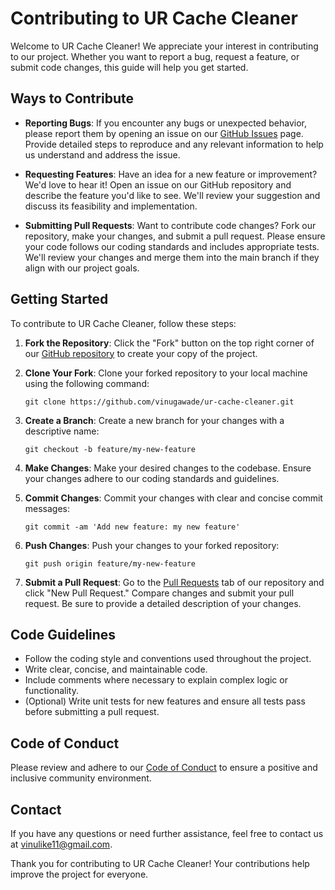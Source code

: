 # Contributing to UR Cache Cleaner

Welcome to UR Cache Cleaner! We appreciate your interest in contributing to our project. Whether you want to report a bug, request a feature, or submit code changes, this guide will help you get started.

## Ways to Contribute

- **Reporting Bugs**: If you encounter any bugs or unexpected behavior, please report them by opening an issue on our [GitHub Issues](https://github.com/vinugawade/ur-cache-cleaner/issues) page. Provide detailed steps to reproduce and any relevant information to help us understand and address the issue.

- **Requesting Features**: Have an idea for a new feature or improvement? We'd love to hear it! Open an issue on our GitHub repository and describe the feature you'd like to see. We'll review your suggestion and discuss its feasibility and implementation.

- **Submitting Pull Requests**: Want to contribute code changes? Fork our repository, make your changes, and submit a pull request. Please ensure your code follows our coding standards and includes appropriate tests. We'll review your changes and merge them into the main branch if they align with our project goals.

## Getting Started

To contribute to UR Cache Cleaner, follow these steps:

1. **Fork the Repository**: Click the "Fork" button on the top right corner of our [GitHub repository](https://github.com/vinugawade/ur-cache-cleaner) to create your copy of the project.

2. **Clone Your Fork**: Clone your forked repository to your local machine using the following command:

   ```shell
   git clone https://github.com/vinugawade/ur-cache-cleaner.git
   ```

3. **Create a Branch**: Create a new branch for your changes with a descriptive name:

   ```shell
   git checkout -b feature/my-new-feature
   ```

4. **Make Changes**: Make your desired changes to the codebase. Ensure your changes adhere to our coding standards and guidelines.

5. **Commit Changes**: Commit your changes with clear and concise commit messages:

   ```shell
   git commit -am 'Add new feature: my new feature'
   ```

6. **Push Changes**: Push your changes to your forked repository:

   ```shell
   git push origin feature/my-new-feature
   ```

7. **Submit a Pull Request**: Go to the [Pull Requests](https://github.com/vinugawade/ur-cache-cleaner/pulls) tab of our repository and click "New Pull Request." Compare changes and submit your pull request. Be sure to provide a detailed description of your changes.

## Code Guidelines

- Follow the coding style and conventions used throughout the project.
- Write clear, concise, and maintainable code.
- Include comments where necessary to explain complex logic or functionality.
- (Optional) Write unit tests for new features and ensure all tests pass before submitting a pull request.

## Code of Conduct

Please review and adhere to our [Code of Conduct](CODE_OF_CONDUCT.md) to ensure a positive and inclusive community environment.

## Contact

If you have any questions or need further assistance, feel free to contact us at [vinulike11@gmail.com](mailto:vinulike11@gmail.com).

Thank you for contributing to UR Cache Cleaner! Your contributions help improve the project for everyone.
